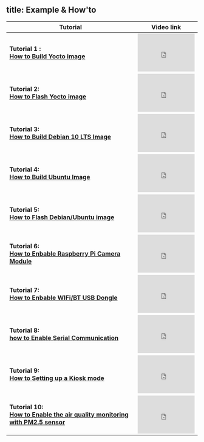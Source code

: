 title: Example & How'to
---

| Tutorial                                                     |                          Video link                          |
| ------------------------------------------------------------ | :----------------------------------------------------------: |
| **Tutorial 1 :<br>  [How to Build Yocto image ](../smarc-ipi/ipi-smarc-px30/examples&howto/Tutorial1-HowToBuildYoctoBSP.html)** | <iframe width="150" height="100" src="https://www.youtube.com/embed/ypMezx14WA8" frameborder="0" allow="autoplay; encrypted-media" allowfullscreen></iframe> |
| **Tutorial 2:<br>  [How to Flash Yocto image ](../smarc-ipi/ipi-smarc-px30/examples&howto/Tutorial2-HowToFlashYoctoImage.html)** | <iframe width="150" height="100" src="https://www.youtube.com/embed/-Vq7yLV5thQ" frameborder="0" allow="autoplay; encrypted-media" allowfullscreen></iframe> |
| **Tutorial 3: <br>   [How to Build Debian 10 LTS Image](../smarc-ipi/ipi-smarc-px30/examples&howto/Tutorial3-HowToBuildDebian10LTS.html)** | <iframe width="150" height="100" src="https://www.youtube.com/embed/wMQP4skQDsE" frameborder="0" allow="autoplay; encrypted-media" allowfullscreen></iframe> |
| **Tutorial 4: <br>   [How to Build Ubuntu Image](../smarc-ipi/ipi-smarc-px30/examples&howto/Tutorial4-HowToBuildUbuntu.html)** | <iframe width="150" height="100" src="https://www.youtube.com/embed/wMQP4skQDsE" frameborder="0" allow="autoplay; encrypted-media" allowfullscreen></iframe> |
| **Tutorial 5: <br/>   [How to Flash Debian/Ubuntu image](../smarc-ipi/ipi-smarc-px30/examples&howto/Tutorial5-HowToFlashDebianImage.html)** | <iframe width="150" height="100" src="https://www.youtube.com/embed/qunkNOpYzGQ" frameborder="0" allow="autoplay; encrypted-media" allowfullscreen></iframe> |
| **Tutorial 6: <br/>   [How to Enbable Raspberry Pi Camera Module](../smarc-ipi/ipi-smarc-px30/examples&howto/Tutorial6-HowToInstallRaspberryPiCameraModule.html)** | <iframe width="150" height="100" src="https://www.youtube.com/embed/UduSlKTSDMs" frameborder="0" allow="autoplay; encrypted-media" allowfullscreen></iframe> |
| **Tutorial 7: <br/>   [How to Enbable WIFi/BT USB Dongle](../smarc-ipi/ipi-smarc-px30/examples&howto/Tutorial7-HowToUseWiFiBTUSBDongle.html)** | <iframe width="150" height="100" src="https://www.youtube.com/embed/XLbOluKs3sI" frameborder="0" allow="autoplay; encrypted-media" allowfullscreen></iframe> |
| **Tutorial 8: <br/>   [how to Enable Serial Communication](../smarc-ipi/ipi-smarc-px30/examples&howto/Tutorial8-howToEnableSerialCommunication.html)** | <iframe width="150" height="100" src="https://www.youtube.com/embed/jE-Ddj8tc8I" frameborder="0" allow="autoplay; encrypted-media" allowfullscreen></iframe> |
| **Tutorial 9: <br/>   [How to Setting up a Kiosk mode](../smarc-ipi/ipi-smarc-px30/examples&howto/Tutorial9-SettingUpKioskMode.html)** | <iframe width="150" height="100" src="https://www.youtube.com/embed/-rNoug-hJ-4" frameborder="0" allow="autoplay; encrypted-media" allowfullscreen></iframe> |
| **Tutorial 10: <br/>   [How to Enable the air quality monitoring with PM2.5 sensor](../smarc-ipi/ipi-smarc-px30/examples&howto/Tutorial10-HowToEnablePM2.5Sensorspm2.5_sensor.html)** | <iframe width="150" height="100" src="https://www.youtube.com/embed/AP7uCtMXtlY" frameborder="0" allow="autoplay; encrypted-media" allowfullscreen></iframe> |









 